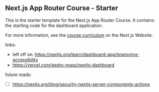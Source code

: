 ## Next.js App Router Course - Starter

This is the starter template for the Next.js App Router Course. It contains the starting code for the dashboard application.

For more information, see the [course curriculum](https://nextjs.org/learn) on the Next.js Website.

links:
- left off on: https://nextjs.org/learn/dashboard-app/improving-accessibility
- https://vercel.com/pedro-mass/nextjs-dashboard

future reads:
- [ ] https://nextjs.org/blog/security-nextjs-server-components-actions